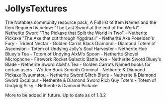 # JollysTextures
The Notables community resource pack,
A Full list of Item Names and the Item Required is below:
"The Last Sword at the end of the World" - Netherite Sword
"The Pickaxe that Split the World in Two" - Netherite Pickaxe
"The Axe that cut through Yggdrasil" - Netherite Axe
Poseiden's Fury - Trident
Nectar - Golden Carrot
Black Diamond - Diamond
Totem of Ascension - Totem of Undying
Jolly's Soul Harvester - Netherite Hoe
Bluey's Tea - Totem of Undying
AlxM's Spoon - Netherite Shovel
Microphone - Firework Rocket
Galactic Battle Axe - Netherite Sword
Bluey's Blade - Netherite Sword
AlxM's Tea - Golden Carrots
Named books for certain users - Written Book
Smooth Criminal - Netherite & Diamond Pickaxe
Ryuumatou - Netherite Sword
Glitch Blade - Netherite & Diamond Sword
Excalibur - Netherite & Diamond Sword
Rich Guy Totem - Totem of Undying
Silky - Netherite & Diamond Pickaxe 

More to be added in future.
Up to date as of 1.3.2
